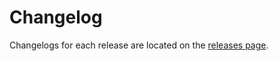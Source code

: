 # Changelog

Changelogs for each release are located on the [releases page](https://github.com/google-github-actions/deploy-appengine/releases).

